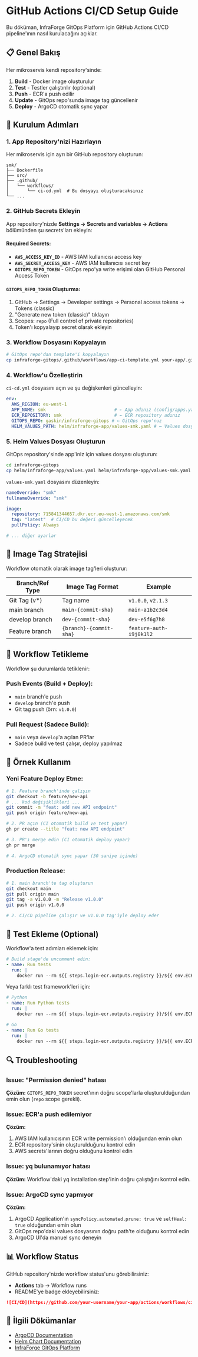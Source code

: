 # GitHub Actions CI/CD Setup Guide

Bu döküman, InfraForge GitOps Platform için GitHub Actions CI/CD pipeline'ının nasıl kurulacağını açıklar.

## 📋 Genel Bakış

Her mikroservis kendi repository'sinde:
1. **Build** - Docker image oluşturulur
2. **Test** - Testler çalıştırılır (optional)
3. **Push** - ECR'a push edilir
4. **Update** - GitOps repo'sunda image tag güncellenir
5. **Deploy** - ArgoCD otomatik sync yapar

## 🚀 Kurulum Adımları

### 1. App Repository'nizi Hazırlayın

Her mikroservis için ayrı bir GitHub repository oluşturun:
```
smk/
├── Dockerfile
├── src/
├── .github/
│   └── workflows/
│       └── ci-cd.yml  # Bu dosyayı oluşturacaksınız
└── ...
```

### 2. GitHub Secrets Ekleyin

App repository'nizde **Settings → Secrets and variables → Actions** bölümünden şu secrets'ları ekleyin:

#### Required Secrets:
- **`AWS_ACCESS_KEY_ID`** - AWS IAM kullanıcısı access key
- **`AWS_SECRET_ACCESS_KEY`** - AWS IAM kullanıcısı secret key
- **`GITOPS_REPO_TOKEN`** - GitOps repo'ya write erişimi olan GitHub Personal Access Token

#### `GITOPS_REPO_TOKEN` Oluşturma:
1. GitHub → Settings → Developer settings → Personal access tokens → Tokens (classic)
2. "Generate new token (classic)" tıklayın
3. Scopes: `repo` (Full control of private repositories)
4. Token'ı kopyalayıp secret olarak ekleyin

### 3. Workflow Dosyasını Kopyalayın

```bash
# GitOps repo'dan template'i kopyalayın
cp infraforge-gitops/.github/workflows/app-ci-template.yml your-app/.github/workflows/ci-cd.yml
```

### 4. Workflow'u Özelleştirin

`ci-cd.yml` dosyasını açın ve şu değişkenleri güncelleyin:

```yaml
env:
  AWS_REGION: eu-west-1
  APP_NAME: smk                          # ← App adınız (config/apps.yaml'dakiyle aynı)
  ECR_REPOSITORY: smk                    # ← ECR repository adınız
  GITOPS_REPO: gaskin/infraforge-gitops # ← GitOps repo'nuz
  HELM_VALUES_PATH: helm/infraforge-app/values-smk.yaml # ← Values dosya yolu
```

### 5. Helm Values Dosyası Oluşturun

GitOps repository'sinde app'iniz için values dosyası oluşturun:

```bash
cd infraforge-gitops
cp helm/infraforge-app/values.yaml helm/infraforge-app/values-smk.yaml
```

`values-smk.yaml` dosyasını düzenleyin:
```yaml
nameOverride: "smk"
fullnameOverride: "smk"

image:
  repository: 715841344657.dkr.ecr.eu-west-1.amazonaws.com/smk
  tag: "latest"  # CI/CD bu değeri güncelleyecek
  pullPolicy: Always

# ... diğer ayarlar
```

## 📝 Image Tag Stratejisi

Workflow otomatik olarak image tag'leri oluşturur:

| Branch/Ref Type | Image Tag Format | Example |
|----------------|------------------|---------|
| Git Tag (v*) | Tag name | `v1.0.0`, `v2.1.3` |
| main branch | `main-{commit-sha}` | `main-a1b2c3d4` |
| develop branch | `dev-{commit-sha}` | `dev-e5f6g7h8` |
| Feature branch | `{branch}-{commit-sha}` | `feature-auth-i9j0k1l2` |

## 🔄 Workflow Tetikleme

Workflow şu durumlarda tetiklenir:

### Push Events (Build + Deploy):
- `main` branch'e push
- `develop` branch'e push
- Git tag push (örn: `v1.0.0`)

### Pull Request (Sadece Build):
- `main` veya `develop`'a açılan PR'lar
- Sadece build ve test çalışır, deploy yapılmaz

## 🎯 Örnek Kullanım

### Yeni Feature Deploy Etme:

```bash
# 1. Feature branch'inde çalışın
git checkout -b feature/new-api
# ... kod değişiklikleri ...
git commit -m "feat: add new API endpoint"
git push origin feature/new-api

# 2. PR açın (CI otomatik build ve test yapar)
gh pr create --title "feat: new API endpoint"

# 3. PR'ı merge edin (CI otomatik deploy yapar)
gh pr merge

# 4. ArgoCD otomatik sync yapar (30 saniye içinde)
```

### Production Release:

```bash
# 1. main branch'te tag oluşturun
git checkout main
git pull origin main
git tag -a v1.0.0 -m "Release v1.0.0"
git push origin v1.0.0

# 2. CI/CD pipeline çalışır ve v1.0.0 tag'iyle deploy eder
```

## 🧪 Test Ekleme (Optional)

Workflow'a test adımları eklemek için:

```yaml
# Build stage'de uncomment edin:
- name: Run tests
  run: |
    docker run --rm ${{ steps.login-ecr.outputs.registry }}/${{ env.ECR_REPOSITORY }}:${{ steps.generate-tag.outputs.tag }} npm test
```

Veya farklı test framework'leri için:

```yaml
# Python
- name: Run Python tests
  run: |
    docker run --rm ${{ steps.login-ecr.outputs.registry }}/${{ env.ECR_REPOSITORY }}:${{ steps.generate-tag.outputs.tag }} pytest

# Go
- name: Run Go tests
  run: |
    docker run --rm ${{ steps.login-ecr.outputs.registry }}/${{ env.ECR_REPOSITORY }}:${{ steps.generate-tag.outputs.tag }} go test ./...
```

## 🔍 Troubleshooting

### Issue: "Permission denied" hatası

**Çözüm:** `GITOPS_REPO_TOKEN` secret'ının doğru scope'larla oluşturulduğundan emin olun (`repo` scope gerekli).

### Issue: ECR'a push edilemiyor

**Çözüm:**
1. AWS IAM kullanıcısının ECR write permission'ı olduğundan emin olun
2. ECR repository'sinin oluşturulduğunu kontrol edin
3. AWS secrets'larının doğru olduğunu kontrol edin

### Issue: yq bulunamıyor hatası

**Çözüm:** Workflow'daki yq installation step'inin doğru çalıştığını kontrol edin.

### Issue: ArgoCD sync yapmıyor

**Çözüm:**
1. ArgoCD Application'ın `syncPolicy.automated.prune: true` ve `selfHeal: true` olduğundan emin olun
2. GitOps repo'daki values dosyasının doğru path'te olduğunu kontrol edin
3. ArgoCD UI'da manuel sync deneyin

## 📊 Workflow Status

GitHub repository'nizde workflow status'unu görebilirsiniz:
- **Actions** tab → Workflow runs
- README'ye badge ekleyebilirsiniz:

```markdown
![CI/CD](https://github.com/your-username/your-app/actions/workflows/ci-cd.yml/badge.svg)
```

## 🔗 İlgili Dökümanlar

- [ArgoCD Documentation](../../argocd/README.md)
- [Helm Chart Documentation](../../helm/infraforge-app/README.md)
- [InfraForge GitOps Platform](../../README.md)
